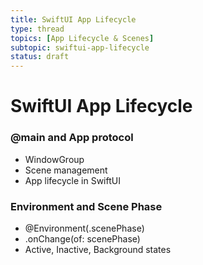 ```yaml
---
title: SwiftUI App Lifecycle
type: thread
topics: [App Lifecycle & Scenes]
subtopic: swiftui-app-lifecycle
status: draft
---
```


# SwiftUI App Lifecycle


### @main and App protocol
- WindowGroup
- Scene management
- App lifecycle in SwiftUI

### Environment and Scene Phase
- @Environment(\.scenePhase)
- .onChange(of: scenePhase)
- Active, Inactive, Background states

